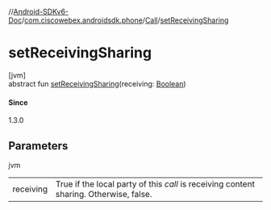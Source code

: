 //[Android-SDKv6-Doc](../../../index.md)/[com.ciscowebex.androidsdk.phone](../index.md)/[Call](index.md)/[setReceivingSharing](set-receiving-sharing.md)

# setReceivingSharing

[jvm]\
abstract fun [setReceivingSharing](set-receiving-sharing.md)(receiving: [Boolean](https://kotlinlang.org/api/latest/jvm/stdlib/kotlin/-boolean/index.html))

#### Since

1.3.0

## Parameters

jvm

| | |
|---|---|
| receiving | True if the local party of this *call* is receiving content sharing. Otherwise, false. |

